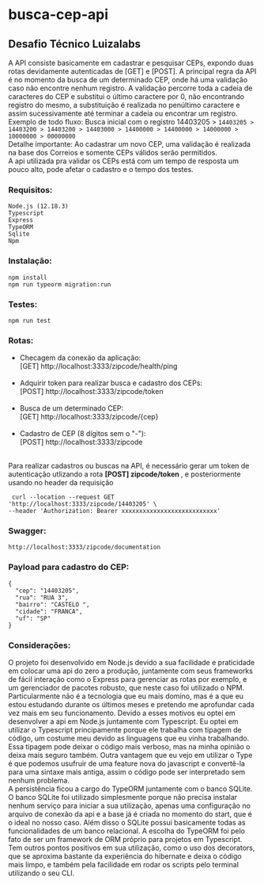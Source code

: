 # busca-cep-api
## Desafio Técnico Luizalabs ##

A API consiste basicamente em cadastrar e pesquisar CEPs, expondo duas rotas devidamente autenticadas de [GET] e [POST]. A principal regra da API é no momento da busca de um determinado CEP, onde há uma validação caso não encontre nenhum registro. A validação percorre toda a cadeia de caracteres do CEP e substitui o último caractere por 0, não encontrando registro do mesmo, a substituição é realizada no penúltimo caractere e assim sucessivamente até terminar a cadeia ou encontrar um registro. <br>
Exemplo de todo fluxo: Busca inicial com o registro 14403205 > `14403205 > 14403200 > 14403200 > 14403000 > 14400000 > 14400000 > 14000000 > 10000000 > 00000000` <br>
Detalhe importante: Ao cadastrar um novo CEP, uma validação é realizada na base dos Correios e somente CEPs válidos serão permitidos. <br>
A api utilizada pra validar os CEPs está com um tempo de resposta um pouco alto, pode afetar o cadastro e o tempo dos testes.

### Requisitos: ###
```
Node.js (12.18.3) 
Typescript
Express
TypeORM
Sqlite
Npm
```

### Instalação: ###
```
npm install
npm run typeorm migration:run
```
### Testes: ###
```
npm run test
```

### Rotas: ###
- Checagem da conexão da aplicação: <br>
[GET]  http://localhost:3333/zipcode/health/ping <br><br>
- Adquirir token para realizar busca e cadastro dos CEPs: <br>
[POST] http://localhost:3333/zipcode/token <br><br>
- Busca de um determinado CEP: <br>
[GET]  http://localhost:3333/zipcode/{cep} <br><br>
- Cadastro de CEP (8 dígitos sem o "-"): <br>
[POST] http://localhost:3333/zipcode <br><br>

Para realizar cadastros ou buscas na API, é necessário gerar um token de autenticação utlizando a rota <b> [POST] zipcode/token </b>, e posteriormente usando no header da requisição 
```
 curl --location --request GET 'http://localhost:3333/zipcode/14403205' \
--header 'Authorization: Bearer xxxxxxxxxxxxxxxxxxxxxxxxxxx' 

```
### Swagger: ###
```
http://localhost:3333/zipcode/documentation
```

### Payload para cadastro do CEP: ###
```
{
  "cep": "14403205",
  "rua": "RUA 3",
  "bairro": "CASTELO ",
  "cidade": "FRANCA",
  "uf": "SP"
}
```

### Considerações: ###
O projeto foi desenvolvido em Node.js devido a sua facilidade e praticidade em colocar uma api do zero a produção, juntamente com seus frameworks de fácil interação como o Express para gerenciar as rotas por exemplo, e um gerenciador de pacotes robusto, que neste caso foi utilizado o NPM. <br>
Particularmente não é a tecnologia que eu mais domino, mas é a que eu estou estudando durante os últimos meses e pretendo me aprofundar cada vez mais em seu funcionamento. Devido a esses motivos eu optei em desenvolver a api em Node.js juntamente com Typescript. Eu optei em utilizar o Typescript principamente porque ele trabalha com tipagem de código, um costume meu devido as linguagens que eu vinha trabalhando. Essa tipagem pode deixar o código mais verboso, mas na minha opinião o deixa mais seguro também. Outra vantagem que eu vejo em utilizar o Type é que podemos usufruir de uma feature nova do javascript e convertê-la para uma sintaxe mais antiga, assim o código pode ser interpretado sem nenhum problema. <br>
A persistência ficou a cargo do TypeORM juntamente com o banco SQLite. O banco SQLite foi utilizado simplesmente porque não precisa instalar nenhum serviço para iniciar a sua utilização, apenas uma configuração no arquivo de conexão da api e a base já é criada no momento do start, que é o ideal no nosso caso. Além disso o SQLite possui basicamente todas as funcionalidades de um banco relacional. A escolha do TypeORM foi pelo fato de ser um framework de ORM próprio para projetos em Typescript. Tem outros pontos positivos em sua utilização, como o uso dos decorators, que se aproxima bastante da experiência do hibernate e deixa o código mais limpo, e também pela facilidade em rodar os scripts pelo terminal utilizando o seu CLI. 



